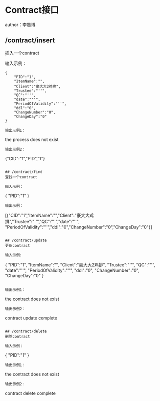 # Contract接口
author：李晨博

## /contract/insert
插入一个contract

输入示例：
```
{
    "PID":"1",
    "ItemName":"",
    "Client":"豪大大2鸡排",
    "Trustee":"''",
    "QC":"''",
    "date":"''",
    "PeriodOfValidity":"''",
    "ddl":"0",
    "ChangeNumber":"0",
    "ChangeDay":"0"
}

输出示例1：
```
the process does not exist
```
输出示例2：
```
{"CID":"1","PID","1"}
```

## /contract/find
查找一个contract

输入示例：
```
{
    "PID":"1"
}
```
输出示例：
```
[{"CID":"1","ItemName":"","Client":"豪大大鸡排","Trustee":"''","QC":"''","date":"''",
"PeriodOfValidity":"''","ddl":"0","ChangeNumber":"0","ChangeDay":"0"}]

```

## /contract/update
更新contract

输入示例:
```
{
    "PID":"1",
    "ItemName":"",
    "Client":"豪大大2鸡排",
    "Trustee":"''",
    "QC":"''",
    "date":"''",
    "PeriodOfValidity":"''",
    "ddl":"0",
    "ChangeNumber":"0",
    "ChangeDay":"0"
}

```

输出示例1：
```
the contract does not exist
```
输出示例2：
```
contract update complete
```

## /contract/delete
删除contract

输入示例：
```
{
    "PID":"1"
}
```
输出示例1：
```
the contract does not exist
```
输出示例2：
```
contract delete complete
```